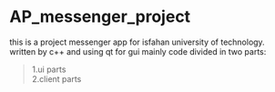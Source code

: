 # AP_messenger_project
this is a project messenger app for isfahan university of technology.<br />
written by c++ and using qt for gui 
mainly code divided in two parts:<br />
>1.ui parts<br />
>2.client parts

